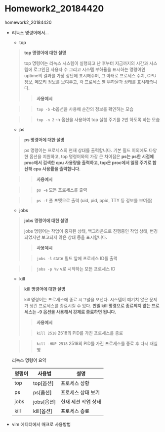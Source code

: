 # Homework2_20184420
homework2_20184420

+ 리눅스 명령어에서...
  + top
  > **top 명령어에 대한 설명**
  > 
  > top 명령어는 리눅스 시스템이 실행되고 난 후부터 지금까지의 시간과 시스템에 로그인된 사용자 수 그리고 시스템 부하율을 표시하는 명령어인 uptime의 결과를 가장 상단에 표시해주며, 그 아래로 프로세스 수치, CPU 정보, 메모리 정보를 보여주고, 각 프로세스 별 부하율과 상태를 표시해줍니다. 
  > 
  >> **사용예시**
  
  >>`top -b`
  >> -b옵션을 사용해 순간의 정보를 확인하는 모습
  
  >>`top -n 2`
  >> -n 옵션을 사용하여 top 실행 주기를 2번 하도록 하는 모습

  + ps
  > **ps 명령어에 대한 설명**
  > 
  > ps 명령어는 프로세스의 현재 상태를 출력합니다. 기본 필드 이외에도 다양한 옵션을 지원하고, top 명령어와의 가장 큰 차이점은
  > **ps는 ps한 시점에 proc에서 검색한 cpu 사용량을 출력하고, top은 proc에서 일정 주기로 합산해 cpu 사용률을 출력합니다.**

  >>**사용예시**
  
  >>`ps -e`
  >> 모든 프로세스를 출력

  >>`ps -f`
  >> 풀 포멧으로 출력 (uid, pid, ppid, TTY 등 정보를 보여줌)

  + jobs
  > **jobs 명령어에 대한 설명**
  > 
  > jobs 명령어는 작업이 중지된 상태, 백그라운드로 진행중인 작업 상태, 변경되었지만 보고되지 않은 상태 등을 표시합니다.
  >
  >>**사용예시**
  >
  >>`jobs -l`
  >> state 필드 앞에 프로세스 ID를 출력
  
  >>`jobs -p %v`
  >> v로 시작하는 모든 프로세스 ID


  + kill
  > **kill 명령어에 대한 설명**
  >
  > kill 명령어는 프로세스에 종료 시그널을 보낸다. 시스템이 예기치 않은 문제가 생긴 프로세스를 종료시킬 수 있다. **만일 kill 명령으로 종료되지 않는 프로세스는 -9 옵션을 사용해서 강제로 종료하면 됩니다.**
  >
  >>**사용예시**
  >
  >>`kill 2518`
  >> 2518의 PID를 가진 프로세스를 종료

  >>`kill -HUP 2518`
  >> 2518의 PID를 가진 프로세스를 종료 후 다시 재실행
  
  리눅스 명령어 요약
  
  
  |명령어|사용법|설명|
  |---|---|---|
  |top|top[옵션]|프로세스 상황|
  |ps|ps[옵션]|프로세스 상태 보기|
  |jobs|jobs[옵션]|현재 세션 작업 상태|
  |kill|kill[옵션]|프로세스 종료|
  
+ vim 에디터에서 매크로 사용방법


